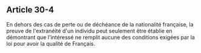 Article 30-4
----
En dehors des cas de perte ou de déchéance de la nationalité française, la
preuve de l'extranéité d'un individu peut seulement être établie en démontrant
que l'intéressé ne remplit aucune des conditions exigées par la loi pour avoir
la qualité de Français.
